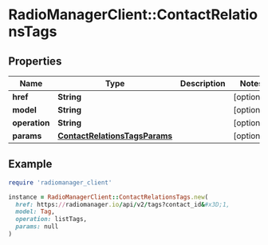 # RadioManagerClient::ContactRelationsTags

## Properties

| Name | Type | Description | Notes |
| ---- | ---- | ----------- | ----- |
| **href** | **String** |  | [optional] |
| **model** | **String** |  | [optional] |
| **operation** | **String** |  | [optional] |
| **params** | [**ContactRelationsTagsParams**](ContactRelationsTagsParams.md) |  | [optional] |

## Example

```ruby
require 'radiomanager_client'

instance = RadioManagerClient::ContactRelationsTags.new(
  href: https://radiomanager.io/api/v2/tags?contact_id&#x3D;1,
  model: Tag,
  operation: listTags,
  params: null
)
```

